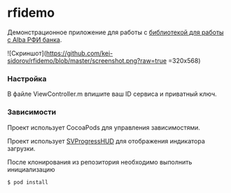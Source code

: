 #  rfidemo

Демонстрационное приложение для работы с [библиотекой для работы с Alba РФИ банка](https://github.com/RFIBANK/iOS-SDK).

![Скриншот](https://github.com/kei-sidorov/rfidemo/blob/master/screenshot.png?raw=true =320x568)

### Настройка

В файле ViewController.m впишите ваш ID сервиса и приватный ключ.

### Зависимости

Проект использует CocoaPods для управления зависимостями.

Проект использует [SVProgressHUD](https://github.com/SVProgressHUD/SVProgressHUD) для отображения индикатора загрузки. 

После клонирования из репозитория необходимо выполнить инициализацию
``` sh 
$ pod install
```